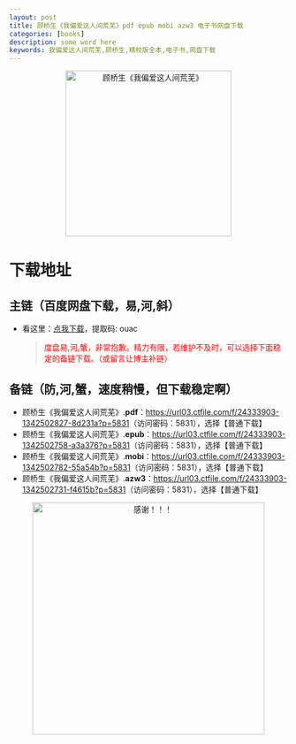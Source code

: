 ```yaml
---
layout: post
title: 顾桥生《我偏爱这人间荒芜》pdf epub mobi azw3 电子书网盘下载
categories: [books]
description: some word here
keywords: 我偏爱这人间荒芜,顾桥生,精校版全本,电子书,网盘下载
---
```


<div align="center"><img src="http://qweree.cn/wp-content/uploads/2024/08/wo-pan-ai-zhe-ren-jian-huang-wu-tuya.jpg" alt="顾桥生《我偏爱这人间荒芜》" width="300px" height="auto"></div>

# 下载地址

## 主链（百度网盘下载，易,河,斜）

- 看这里：[点我下载](https://pan.baidu.com/s/1iMXUbSbtZQZjDcqDmnWUyw?pwd=ouac)，提取码: ouac

  > <p style="color:red" >度盘易,河,蟹，非常抱歉。精力有限，若维护不及时，可以选择下面稳定的备链下载。（或留言让博主补链）</p>

## 备链（防,河,蟹，速度稍慢，但下载稳定啊）

- 顾桥生《我偏爱这人间荒芜》.**pdf**：<https://url03.ctfile.com/f/24333903-1342502827-8d231a?p=5831>（访问密码：5831），选择【普通下载】
- 顾桥生《我偏爱这人间荒芜》.**epub**：<https://url03.ctfile.com/f/24333903-1342502758-a3a376?p=5831>（访问密码：5831），选择【普通下载】
- 顾桥生《我偏爱这人间荒芜》.**mobi**：<https://url03.ctfile.com/f/24333903-1342502782-55a54b?p=5831>（访问密码：5831），选择【普通下载】
- 顾桥生《我偏爱这人间荒芜》.**azw3**：<https://url03.ctfile.com/f/24333903-1342502731-f4615b?p=5831>（访问密码：5831），选择【普通下载】

<div align="center"><img src="https://pic.imgdb.cn/item/661246bf68eb935713c7f81c.gif" alt="感谢！！！" width="420px" height="auto"/></div>
